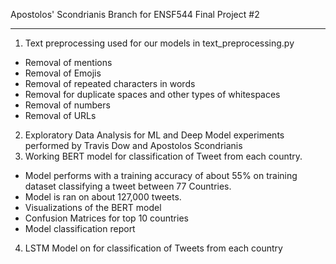 Apostolos' Scondrianis Branch for ENSF544 Final Project #2

----------------------------------------------------------
1. Text preprocessing used for our models in text_preprocessing.py
  - Removal of mentions
  - Removal of Emojis
  - Removal of repeated characters in words
  - Removal for duplicate spaces and other types of whitespaces
  - Removal of numbers
  - Removal of URLs
2. Exploratory Data Analysis for ML and Deep Model experiments performed by Travis Dow and Apostolos Scondrianis
3. Working BERT model for classification of Tweet from each country.
  - Model performs with a training accuracy of about 55% on training dataset classifying a tweet between 77 Countries.
  - Model is ran on about 127,000 tweets.
  - Visualizations of the BERT model
  - Confusion Matrices for top 10 countries
  - Model classification report
4. LSTM Model on for classification of Tweets from each country
  
